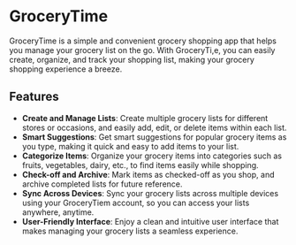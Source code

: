 # GroceryTime

GroceryTime is a simple and convenient grocery shopping app that helps you manage your grocery list on the go. With GroceryTi,e, you can easily create, organize, and track your shopping list, making your grocery shopping experience a breeze.

## Features

- **Create and Manage Lists**: Create multiple grocery lists for different stores or occasions, and easily add, edit, or delete items within each list.
- **Smart Suggestions**: Get smart suggestions for popular grocery items as you type, making it quick and easy to add items to your list.
- **Categorize Items**: Organize your grocery items into categories such as fruits, vegetables, dairy, etc., to find items easily while shopping.
- **Check-off and Archive**: Mark items as checked-off as you shop, and archive completed lists for future reference.
- **Sync Across Devices**: Sync your grocery lists across multiple devices using your GroceryTiem account, so you can access your lists anywhere, anytime.
- **User-Friendly Interface**: Enjoy a clean and intuitive user interface that makes managing your grocery lists a seamless experience.
